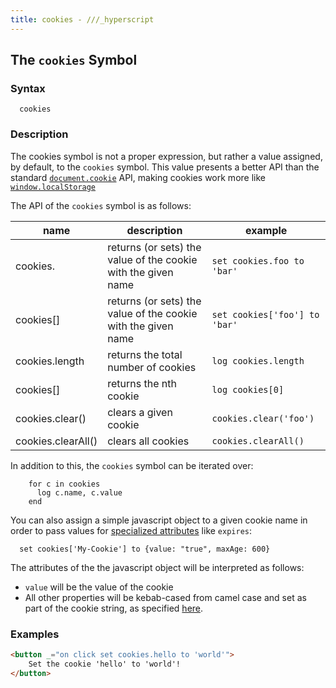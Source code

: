 ```yaml
---
title: cookies - ///_hyperscript
---
```


## The `cookies` Symbol

### Syntax

```ebnf
  cookies
```

### Description

The cookies symbol is not a proper expression, but rather a value assigned, by default, to the `cookies` symbol.  This
value presents a better API than the standard [`document.cookie`](https://developer.mozilla.org/en-US/docs/web/api/document/cookie)
API, making cookies work more like [`window.localStorage`](https://developer.mozilla.org/en-US/docs/Web/API/Window/localStorage)

The API of the `cookies` symbol is as follows:

| name                         | description                                                   | example                       |
|------------------------------|---------------------------------------------------------------|-------------------------------|
| cookies.<cookie name>        | returns (or sets) the value of the cookie with the given name | `set cookies.foo to 'bar'`    |
| cookies[<cookie name>]       | returns (or sets) the value of the cookie with the given name | `set cookies['foo'] to 'bar'` |
| cookies.length               | returns the total number of cookies                           | `log cookies.length`          |
| cookies[<number>]            | returns the nth cookie                                        | `log cookies[0]`              |
| cookies.clear(<cookie name>) | clears a given cookie                                         | `cookies.clear('foo')`        |
| cookies.clearAll()           | clears all cookies                                            | `cookies.clearAll()`     |

In addition to this, the `cookies` symbol can be iterated over:

```hyperscript
    for c in cookies
      log c.name, c.value
    end
```

You can also assign a simple javascript object to a given cookie name in order to pass values for 
[specialized attributes](https://developer.mozilla.org/en-US/docs/web/api/document/cookie#write_a_new_cookie) like `expires`:

```hyperscript
  set cookies['My-Cookie'] to {value: "true", maxAge: 600}
```

The attributes of the the javascript object will be interpreted as follows:

* `value` will be the value of the cookie
* All other properties will be kebab-cased from camel case and set as part of the cookie string, as specified [here](https://developer.mozilla.org/en-US/docs/web/api/document/cookie#write_a_new_cookie).


### Examples

```html
<button _="on click set cookies.hello to 'world'">
    Set the cookie 'hello' to 'world'!
</button>
```
